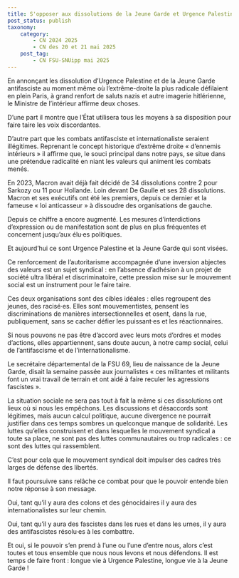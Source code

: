 ```yaml
---
title: S'opposer aux dissolutions de la Jeune Garde et Urgence Palestine
post_status: publish
taxonomy:
    category:
        - CN 2024 2025
        - CN des 20 et 21 mai 2025
    post_tag:
        - CN FSU-SNUipp mai 2025
---
```


En annonçant les dissolution d’Urgence Palestine et de  la Jeune Garde antifasciste au moment même où l’extrême-droite la plus radicale défilaient en plein Paris, à grand renfort de saluts nazis et autre imagerie hitlérienne, le Ministre de l’intérieur affirme  deux choses.

D’une part il montre que l’État utilisera tous les moyens à sa disposition pour faire taire les voix discordantes.

D’autre part que les combats antifasciste et internationaliste seraient illégitimes. Reprenant le concept historique d’extrême droite « d’ennemis intérieurs » il affirme que, le souci principal dans notre pays, se situe dans une prétendue radicalité en niant les valeurs qui animent les combats menés.

En 2023, Macron avait déjà fait décidé de 34 dissolutions contre 2 pour Sarkozy ou 11 pour Hollande. Loin devant De Gaulle et ses 28 dissolutions. Macron et ses exécutifs ont été les premiers, depuis ce dernier et la fameuse « loi anticasseur » à dissoudre des organisations de gauche.

Depuis ce chiffre a encore augmenté. Les mesures d’interdictions d’expression ou de manifestation  sont  de plus en plus fréquentes et concernent jusqu’aux élu·es politiques.

Et aujourd’hui ce sont Urgence Palestine et  la Jeune Garde qui sont visées.

Ce renforcement de l’autoritarisme accompagnée d’une inversion abjectes des valeurs est un sujet syndical :  en l’absence d’adhésion à un projet de société ultra libéral et discriminatoire, cette pression mise sur le mouvement social est un instrument pour le faire taire.

Ces deux organisations sont des cibles idéales : elles regroupent des jeunes, des racisé·es. Elles sont mouvementistes, pensent les discriminations de manières intersectionnelles et osent, dans la rue, publiquement, sans se cacher défier les puissant·es et les réactionnaires.

Si nous pouvons ne pas être d’accord avec leurs mots d’ordres et modes d’actions, elles appartiennent, sans doute aucun, à notre camp social, celui de l’antifascisme et de l’internationalisme.

Le secrétaire départemental de la FSU 69, lieu de naissance de la Jeune Garde, disait la semaine passée aux journalistes « ces militantes et militants font un vrai travail de terrain et ont aidé à faire reculer les agressions fascistes ».

La situation sociale ne sera pas tout à fait la même si ces dissolutions ont lieux où si nous les empêchons. Les discussions et désaccords sont légitimes, mais aucun calcul politique, aucune divergence ne pourrait justifier dans ces temps sombres un quelconque manque de solidarité. Les luttes qu’elles construisent et dans lesquelles le mouvement syndical a toute sa place, ne sont pas des luttes communautaires ou trop radicales : ce sont des luttes qui rassemblent.

C’est pour cela que le mouvement syndical doit impulser des cadres  très larges  de défense des libertés.

Il faut poursuivre sans relâche ce combat pour que le pouvoir entende bien notre réponse à son message.

Oui, tant qu’il y aura des colons et des génocidaires il y aura des internationalistes sur leur chemin.

Oui, tant qu’il y aura des fascistes dans les rues et dans les urnes, il y aura des antifascistes résolu·es à les combattre.

Et oui, si le pouvoir s’en prend à l’une ou l’une d’entre nous, alors c’est toutes et tous ensemble que nous nous levons et nous défendons. Il est temps de faire front : longue vie à Urgence Palestine, longue vie à la Jeune Garde !
